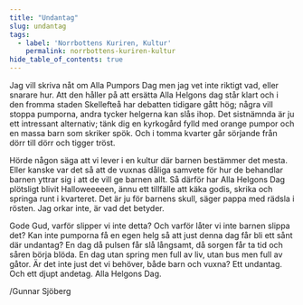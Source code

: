 ```yaml
---
title: "Undantag"
slug: undantag
tags:
  - label: 'Norrbottens Kuriren, Kultur'
    permalink: norrbottens-kuriren-kultur
hide_table_of_contents: true
---
```

Jag vill skriva nåt om Alla Pumpors Dag men jag vet inte riktigt vad, eller snarare hur. Att den håller på att ersätta Alla Helgons dag står klart och i den fromma staden Skellefteå har debatten tidigare gått hög; några vill stoppa pumporna, andra tycker helgerna kan slås ihop. Det sistnämnda är ju ett intressant alternativ; tänk dig en kyrkogård fylld med orange pumpor och en massa barn som skriker spök. Och i tomma kvarter går sörjande från dörr till dörr och tigger tröst.

<!--truncate-->

Hörde någon säga att vi lever i en kultur där barnen bestämmer det mesta. Eller kanske var det så att de vuxnas dåliga samvete för hur de behandlar barnen yttrar sig i att de vill ge barnen allt. Så därför har Alla Helgons Dag plötsligt blivit Halloweeeeen, ännu ett tillfälle att käka godis, skrika och springa runt i kvarteret. Det är ju för barnens skull, säger pappa med rädsla i rösten. Jag orkar inte, är vad det betyder.

Gode Gud, varför slipper vi inte detta? Och varför låter vi inte barnen slippa det? Kan inte pumporna få en egen helg så att just denna dag får bli ett sånt där undantag? En dag då pulsen får slå långsamt, då sorgen får ta tid och såren börja blöda. En dag utan spring men full av liv, utan bus men full av gåtor. Är det inte just det vi behöver, både barn och vuxna? Ett undantag. Och ett djupt andetag. Alla Helgons Dag.

/Gunnar Sjöberg
